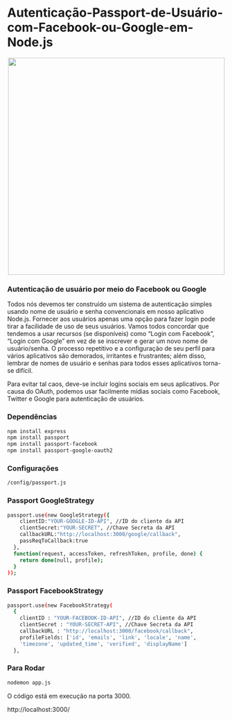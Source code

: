 # Autenticação-Passport-de-Usuário-com-Facebook-ou-Google-em-Node.js

<center><img src="https://i.ibb.co/hckSVRK/Untitled-8.png" width="500" height=""473></center>

 <h3>Autenticação de usuário por meio do Facebook ou Google</h3> 

Todos nós devemos ter construído um sistema de autenticação simples usando nome de usuário e senha convencionais em nosso aplicativo Node.js. Fornecer aos usuários apenas uma opção para fazer login pode tirar a facilidade de uso de seus usuários. Vamos todos concordar que tendemos a usar recursos (se disponíveis) como “Login com Facebook”, “Login com Google” em vez de se inscrever e gerar um novo nome de usuário/senha. O processo repetitivo e a configuração de seu perfil para vários aplicativos são demorados, irritantes e frustrantes; além disso, lembrar de nomes de usuário e senhas para todos esses aplicativos torna-se difícil.

Para evitar tal caos, deve-se incluir logins sociais em seus aplicativos. Por causa do OAuth, podemos usar facilmente mídias sociais como Facebook, Twitter e Google para autenticação de usuários.

<h3>Dependências</h3>

```bash
npm install express
npm install passport 
npm install passport-facebook
npm install passport-google-oauth2
```

<h3>Configurações</h3>

```bash
/config/passport.js
```

<h3>Passport GoogleStrategy</h3>

```bash
passport.use(new GoogleStrategy({
    clientID:"YOUR-GOOGLE-ID-API", //ID do cliente da API
    clientSecret:"YOUR-SECRET", //Chave Secreta da API
    callbackURL:"http://localhost:3000/google/callback",
    passReqToCallback:true
  },
  function(request, accessToken, refreshToken, profile, done) {
    return done(null, profile);
  }
));
``` 
<h3>Passport FacebookStrategy</h3>

```bash
passport.use(new FacebookStrategy(
  {
    clientID : "YOUR-FACEBOOK-ID-API", //ID do cliente da API
    clientSecret : "YOUR-SECRET-API", //Chave Secreta da API
    callbackURL : "http://localhost:3000/facebook/callback",
    profileFields: ['id', 'emails', 'link', 'locale', 'name',
    'timezone', 'updated_time', 'verified', 'displayName']
  },
``` 

<h3>Para Rodar</h3>

```bash
nodemon app.js
```

O código está em execução na porta 3000.

http://localhost:3000/
